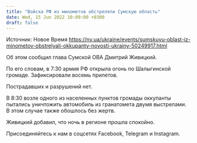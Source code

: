 ```yaml
---
title: "Войска РФ из минометов обстреляли Сумскую область"
date: Wed, 15 Jun 2022 10:09:00 +0300
draft: false
---
```

Источник: Новое Время https://nv.ua/ukraine/events/sumskuyu-oblast-iz-minometov-obstrelyali-okkupanty-novosti-ukrainy-50249917.html


Об этом сообщил глава Сумской ОВА Дмитрий Живицкий.

По его словам, в 7:30 армия РФ открыла огонь по Шалыгинской громаде. Зафиксировали восемь прилетов.

Пострадавших и разрушений нет.

В 8:30 возле одного из населенных пунктов громады оккупанты пытались уничтожить автомобиль из гранатомета двумя выстрелами. В этом случае также обошлось без жертв.

Живицкий добавил, что ночь в регионе прошла спокойно.

Присоединяйтесь к нам в соцсетях Facebook, Telegram и Instagram.
